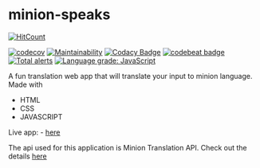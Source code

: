 # minion-speaks
  [![HitCount](http://hits.dwyl.com/pnchinmay/animated-sniffle.svg?style=flat-square)](http://hits.dwyl.com/pnchinmay/animated-sniffle)
  
  [![codecov](https://codecov.io/gh/pnchinmay/animated-sniffle/branch/master/graph/badge.svg?token=9U0L0GSZP6)](https://codecov.io/gh/pnchinmay/animated-sniffle)
  [![Maintainability](https://api.codeclimate.com/v1/badges/b4f2c1df19e6832a3cfc/maintainability)](https://codeclimate.com/github/pnchinmay/animated-sniffle/maintainability)
  [![Codacy Badge](https://app.codacy.com/project/badge/Grade/26bee29573de41bd92aac522caccc6da)](https://www.codacy.com/gh/pnchinmay/animated-sniffle/dashboard?utm_source=github.com&amp;utm_medium=referral&amp;utm_content=pnchinmay/animated-sniffle&amp;utm_campaign=Badge_Grade)
  [![codebeat badge](https://codebeat.co/badges/f6c1f848-1620-42f3-a483-0eec595568af)](https://codebeat.co/projects/github-com-pnchinmay-animated-sniffle-master)
  [![Total alerts](https://img.shields.io/lgtm/alerts/g/pnchinmay/animated-sniffle.svg?logo=lgtm&logoWidth=18)](https://lgtm.com/projects/g/pnchinmay/animated-sniffle/alerts/)
  [![Language grade: JavaScript](https://img.shields.io/lgtm/grade/javascript/g/pnchinmay/animated-sniffle.svg?logo=lgtm&logoWidth=18)](https://lgtm.com/projects/g/pnchinmay/animated-sniffle/context:javascript)
  
  
A fun translation web app that will translate your input to minion language. 
Made with

 - HTML
 - CSS
 - JAVASCRIPT

Live app: - [here](https://pnchinmay-minion-speaks.netlify.app/)

The api used for this application is Minion Translation API.
Check out the details [here](https://funtranslations.com/api/minion)

